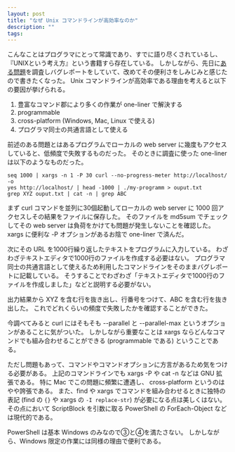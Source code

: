 ```yaml
---
layout: post
title: "なぜ Unix コマンドラインが高効率なのか"
description: ""
tags: 
---
```


こんなことはプログラマにとって常識であり、すでに語り尽くされているし、『UNIXという考え方』という書籍すら存在している。
しかしながら、先日に[ある問題](https://webkit.org/b/218375)を調査しバグレポートをしていて、改めてその便利さをしみじみと感じたので書きたくなった。
Unix コマンドラインが高効率である理由を考えると以下の要因が挙げられる。

1. 豊富なコマンド郡により多くの作業が one-liner で解決する
2. programmable
3. cross-platform (Windows, Mac, Linux で使える)
4. プログラマ同士の共通言語として使える

前述のある問題とはあるプログラムでローカルの web server に幾度もアクセスしていると、低頻度で失敗するものだった。
そのときに調査に使った one-liner は以下のようなものだった。

~~~
seq 1000 | xargs -n 1 -P 30 curl --no-progress-meter http://localhost/ -o
yes http://localhost/ | head -1000 | ./my-programm > ouput.txt
grep XYZ ouput.txt | cat -n | grep ABC
~~~

まず curl コマンドを並列に30個起動してローカルの web server に 1000 回アクセスしその結果をファイルに保存した。
そのファイルを md5sum でチェックしてその web server は負荷をかけても問題が発生しないことを確認した。
xargs に便利な -P オプションがあるお陰で one-liner で済んだ。

次にその URL を1000行繰り返したテキストをプログラムに入力している。
わざわざテキストエディタで1000行のファイルを作成する必要はない。
プログラマ同士の共通言語として使えるため利用したコマンドラインをそのままバグレポートに記載している。
そうすることでわざわざ「テキストエディタで1000行のファイルを作成しました」などと説明する必要がない。

出力結果から XYZ を含む行を抜き出し、行番号をつけて、ABC を含む行を抜き出した。
これでどれくらいの頻度で失敗したかを確認することができた。

今調べてみると curl にはそもそも --parallel と --parallel-max というオプションがあることに気がついた。
しかしながら重要なことは xargs ならどんなコマンドでも組み合わせることができる (programmable である) ということである。

ただし問題もあって、コマンドやコマンドオプションに方言があるため気をつける必要がある。
上記のコマンドラインでも xargs -P や cat -n などは GNU 拡張である。
特に Mac でこの問題に頻繁に遭遇し、 cross-platform というのはやや誇張である。
また、find や xargs でコマンドを組み合わせるときに独特の表記 (find の `{}` や xargs の `-I replace-str`) が必要になる点は美しくはない。
その点において ScriptBlock を引数に取る PowerShell の ForEach-Object などは現代的である。

PowerShell は基本 Windows のみなので③と④を満たさない。
しかしながら、Windows 限定の作業には同様の理由で便利である。

